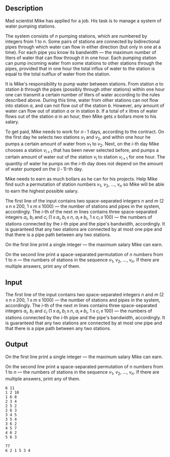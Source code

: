 ## Description

<div><p>Mad scientist Mike has applied for a job. His task is to manage a system of water pumping stations.</p><p>The system consists of <span class="tex-span"><i>n</i></span> pumping stations, which are numbered by integers from 1 to <span class="tex-span"><i>n</i></span>. Some pairs of stations are connected by bidirectional pipes through which water can flow in either direction (but only in one at a time). For each pipe you know its bandwidth — the maximum number of liters of water that can flow through it in one hour. Each pumping station can pump incoming water from some stations to other stations through the pipes, provided that in one hour the total influx of water to the station is equal to the total outflux of water from the station.</p><p>It is Mike's responsibility to pump water between stations. From station <span class="tex-span"><i>a</i></span> to station <span class="tex-span"><i>b</i></span> through the pipes (possibly through other stations) within one hour one can transmit a certain number of liters of water according to the rules described above. During this time, water from other stations can not flow into station <span class="tex-span"><i>a</i></span>, and can not flow out of the station <span class="tex-span"><i>b</i></span>. However, any amount of water can flow out of station <span class="tex-span"><i>a</i></span> or in station <span class="tex-span"><i>b</i></span>. If a total of <span class="tex-span"><i>x</i></span> litres of water flows out of the station <span class="tex-span"><i>a</i></span> in an hour, then Mike gets <span class="tex-span"><i>x</i></span> bollars more to his salary.</p><p>To get paid, Mike needs to work for <span class="tex-span"><i>n</i> - 1</span> days, according to the contract. On the first day he selects two stations <span class="tex-span"><i>v</i><sub class="lower-index">1</sub></span> and <span class="tex-span"><i>v</i><sub class="lower-index">2</sub></span>, and within one hour he pumps a certain amount of water from <span class="tex-span"><i>v</i><sub class="lower-index">1</sub></span> to <span class="tex-span"><i>v</i><sub class="lower-index">2</sub></span>. Next, on the <span class="tex-span"><i>i</i></span>-th day Mike chooses a station <span class="tex-span"><i>v</i><sub class="lower-index"><i>i</i> + 1</sub></span> that has been never selected before, and pumps a certain amount of water out of the station <span class="tex-span"><i>v</i><sub class="lower-index"><i>i</i></sub></span> to station <span class="tex-span"><i>v</i><sub class="lower-index"><i>i</i> + 1</sub></span> for one hour. The quantity of water he pumps on the <span class="tex-span"><i>i</i></span>-th day <span class="tex-font-style-bf">does not depend</span> on the amount of water pumped on the <span class="tex-span">(<i>i</i> - 1)</span>-th day.</p><p>Mike needs to earn as much bollars as he can for his projects. Help Mike find such a permutation of station numbers <span class="tex-span"><i>v</i><sub class="lower-index">1</sub></span>, <span class="tex-span"><i>v</i><sub class="lower-index">2</sub></span>, <span class="tex-span">...</span>, <span class="tex-span"><i>v</i><sub class="lower-index"><i>n</i></sub></span> so Mike will be able to earn the highest possible salary.</p></div><div class="input-specification"><p>The first line of the input contains two space-separated integers <span class="tex-span"><i>n</i></span> and <span class="tex-span"><i>m</i></span> (<span class="tex-span">2 ≤ <i>n</i> ≤ 200</span>, <span class="tex-span">1 ≤ <i>m</i> ≤ 1000</span>) — the number of stations and pipes in the system, accordingly. The <span class="tex-span"><i>i</i></span>-th of the next <span class="tex-span"><i>m</i></span> lines contains three space-separated integers <span class="tex-span"><i>a</i><sub class="lower-index"><i>i</i></sub></span>, <span class="tex-span"><i>b</i><sub class="lower-index"><i>i</i></sub></span> and <span class="tex-span"><i>c</i><sub class="lower-index"><i>i</i></sub></span> (<span class="tex-span">1 ≤ <i>a</i><sub class="lower-index"><i>i</i></sub>, <i>b</i><sub class="lower-index"><i>i</i></sub> ≤ <i>n</i></span>, <span class="tex-span"><i>a</i><sub class="lower-index"><i>i</i></sub> ≠ <i>b</i><sub class="lower-index"><i>i</i></sub></span>, <span class="tex-span">1 ≤ <i>c</i><sub class="lower-index"><i>i</i></sub> ≤ 100</span>) — the numbers of stations connected by the <span class="tex-span"><i>i</i></span>-th pipe and the pipe's bandwidth, accordingly. It is guaranteed that any two stations are connected by at most one pipe and that there is a pipe path between any two stations.</p></div><div class="output-specification"><p>On the first line print a single integer — the maximum salary Mike can earn.</p><p>On the second line print a space-separated permutation of <span class="tex-span"><i>n</i></span> numbers from 1 to <span class="tex-span"><i>n</i></span> — the numbers of stations in the sequence <span class="tex-span"><i>v</i><sub class="lower-index">1</sub></span>, <span class="tex-span"><i>v</i><sub class="lower-index">2</sub></span>, <span class="tex-span">...</span>, <span class="tex-span"><i>v</i><sub class="lower-index"><i>n</i></sub></span>. If there are multiple answers, print any of them.</p></div>

## Input

<p>The first line of the input contains two space-separated integers <span class="tex-span"><i>n</i></span> and <span class="tex-span"><i>m</i></span> (<span class="tex-span">2 ≤ <i>n</i> ≤ 200</span>, <span class="tex-span">1 ≤ <i>m</i> ≤ 1000</span>) — the number of stations and pipes in the system, accordingly. The <span class="tex-span"><i>i</i></span>-th of the next <span class="tex-span"><i>m</i></span> lines contains three space-separated integers <span class="tex-span"><i>a</i><sub class="lower-index"><i>i</i></sub></span>, <span class="tex-span"><i>b</i><sub class="lower-index"><i>i</i></sub></span> and <span class="tex-span"><i>c</i><sub class="lower-index"><i>i</i></sub></span> (<span class="tex-span">1 ≤ <i>a</i><sub class="lower-index"><i>i</i></sub>, <i>b</i><sub class="lower-index"><i>i</i></sub> ≤ <i>n</i></span>, <span class="tex-span"><i>a</i><sub class="lower-index"><i>i</i></sub> ≠ <i>b</i><sub class="lower-index"><i>i</i></sub></span>, <span class="tex-span">1 ≤ <i>c</i><sub class="lower-index"><i>i</i></sub> ≤ 100</span>) — the numbers of stations connected by the <span class="tex-span"><i>i</i></span>-th pipe and the pipe's bandwidth, accordingly. It is guaranteed that any two stations are connected by at most one pipe and that there is a pipe path between any two stations.</p>

## Output

<p>On the first line print a single integer — the maximum salary Mike can earn.</p><p>On the second line print a space-separated permutation of <span class="tex-span"><i>n</i></span> numbers from 1 to <span class="tex-span"><i>n</i></span> — the numbers of stations in the sequence <span class="tex-span"><i>v</i><sub class="lower-index">1</sub></span>, <span class="tex-span"><i>v</i><sub class="lower-index">2</sub></span>, <span class="tex-span">...</span>, <span class="tex-span"><i>v</i><sub class="lower-index"><i>n</i></sub></span>. If there are multiple answers, print any of them.</p>





```input1
6 11
1 2 10
1 6 8
2 3 4
2 5 2
2 6 3
3 4 5
3 5 4
3 6 2
4 5 7
4 6 2
5 6 3

```




```output1
77
6 2 1 5 3 4 

```


